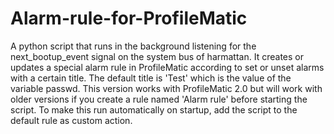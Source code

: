 Alarm-rule-for-ProfileMatic
===========================

A python script that runs in the background listening for the next_bootup_event signal on the system bus of harmattan. It creates or updates a special alarm rule in ProfileMatic according to set or unset alarms with a certain title. The default title is 'Test' which is the value of the variable passwd. This version works with ProfileMatic 2.0 but will work with older versions if you create a rule named 'Alarm rule' before starting the script. To make this run automatically on startup, add the script to the default rule as custom action.
